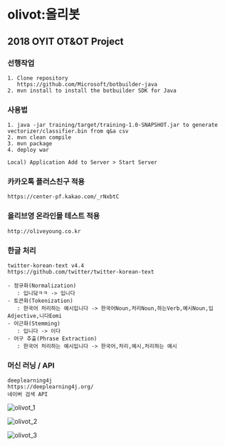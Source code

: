 # olivot:올리봇
## 2018 OYIT OT&amp;OT Project

### 선행작업

    1. Clone repository 
       https://github.com/Microsoft/botbuilder-java
    2. mvn install to install the botbuilder SDK for Java

### 사용법

    1. java -jar training/target/training-1.0-SNAPSHOT.jar to generate vectorizer/classifier.bin from q&a csv
    2. mvn clean compile
    3. mvn package 
    4. deploy war
    
    Local) Application Add to Server > Start Server
    

### 카카오톡 플러스친구 적용

    https://center-pf.kakao.com/_rNxbtC
       
### 올리브영 온라인몰 테스트 적용

    http://oliveyoung.co.kr

### 한글 처리
  
    twitter-korean-text v4.4
    https://github.com/twitter/twitter-korean-text
    
    - 정규화(Normalization)
       : 입니닼ㅋㅋ -> 입니다
    - 토큰화(Tokenization) 
       : 한국어 처리하는 예시입니다 -> 한국어Noun,처리Noun,하는Verb,예시Noun,입Adjective,니다Eomi
    - 어근화(Stemming) 
       : 입니다 -> 이다
    - 어구 추출(Phrase Extraction)
       : 한국어 처리하는 예시입니다 -> 한국어,처리,예시,처리하는 예시

### 머신 러닝 / API
  
    deeplearning4j
    https://deeplearning4j.org/
    네이버 검색 API



![olivot_1](https://user-images.githubusercontent.com/40586079/99204093-e8bc6c00-27f7-11eb-9f66-87496687ea47.png)

![olivot_2](https://user-images.githubusercontent.com/40586079/99204090-e65a1200-27f7-11eb-9d5d-4b7a43957ffc.png)

![olivot_3](https://user-images.githubusercontent.com/40586079/99204092-e8bc6c00-27f7-11eb-86e3-75e363d48bcb.png)
